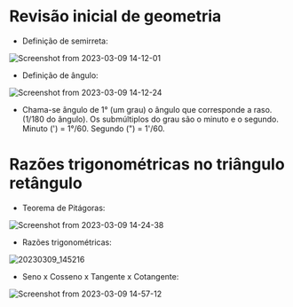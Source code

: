 # Revisão inicial de geometria

- Definição de semirreta:

![Screenshot from 2023-03-09 14-12-01](https://user-images.githubusercontent.com/89158806/224104219-60471880-b810-4173-b2af-32879ab136ce.png)


- Definição de ângulo:

![Screenshot from 2023-03-09 14-12-24](https://user-images.githubusercontent.com/89158806/224104180-c33485c5-ee22-4de3-b7c6-db83d0a9337b.png)


- Chama-se ângulo de 1° (um grau) o ângulo que corresponde a raso. (1/180 do ângulo). Os submúltiplos do grau são o minuto e o segundo. Minuto (') = 1°/60. Segundo (") = 1'/60.

# Razões trigonométricas no triângulo retângulo


- Teorema de Pitágoras:

![Screenshot from 2023-03-09 14-24-38](https://user-images.githubusercontent.com/89158806/224106722-00183079-5c39-4cf3-8011-391ec290674e.png)


- Razões trigonométricas:

![20230309_145216](https://user-images.githubusercontent.com/89158806/224113913-41bac86a-f34f-4916-8328-cc7eae597b48.jpg)


- Seno x Cosseno x Tangente x Cotangente:

![Screenshot from 2023-03-09 14-57-12](https://user-images.githubusercontent.com/89158806/224114714-b1ecff7f-0374-40dc-a4d0-80841384bad7.png)

